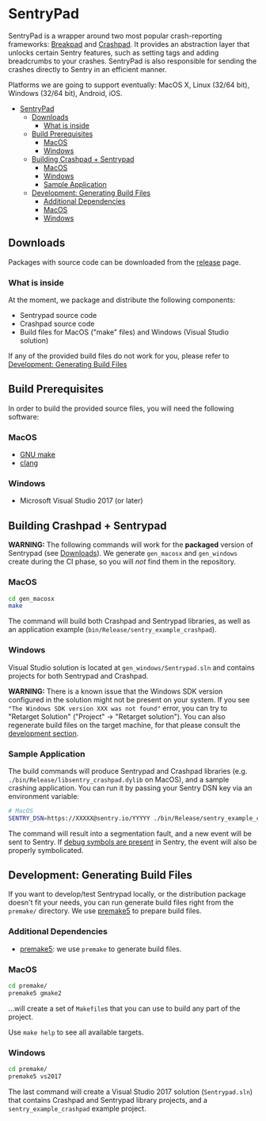 # SentryPad

SentryPad is a wrapper around two most popular crash-reporting frameworks: [Breakpad](https://chromium.googlesource.com/breakpad/breakpad/) and [Crashpad](https://chromium.googlesource.com/crashpad/crashpad/+/master/README.md). It provides an abstraction layer that unlocks certain Sentry features, such as setting tags and adding breadcrumbs to your crashes. SentryPad is also responsible for sending the crashes directly to Sentry in an efficient manner.

Platforms we are going to support eventually: MacOS X, Linux (32/64 bit), Windows (32/64 bit), Android, iOS.

- [SentryPad](#sentrypad)
  - [Downloads](#downloads)
    - [What is inside](#what-is-inside)
  - [Build Prerequisites](#build-prerequisites)
    - [MacOS](#macos)
    - [Windows](#windows)
  - [Building Crashpad + Sentrypad](#building-crashpad--sentrypad)
    - [MacOS](#macos-1)
    - [Windows](#windows-1)
    - [Sample Application](#sample-application)
  - [Development: Generating Build Files](#development-generating-build-files)
    - [Additional Dependencies](#additional-dependencies)
    - [MacOS](#macos-2)
    - [Windows](#windows-2)

## Downloads

Packages with source code can be downloaded from the [release](https://github.com/getsentry/sentrypad/releases) page.

### What is inside

At the moment, we package and distribute the following components:

- Sentrypad source code
- Crashpad source code
- Build files for MacOS ("make" files) and Windows (Visual Studio solution)

If any of the provided build files do not work for you, please refer to [Development: Generating Build Files](#development-generating-build-files)

## Build Prerequisites

In order to build the provided source files, you will need the following software:

### MacOS

- [GNU make](https://www.gnu.org/software/make/)
- [clang](https://clang.llvm.org/)

### Windows

- Microsoft Visual Studio 2017 (or later)

## Building Crashpad + Sentrypad

**WARNING:** The following commands will work for the **packaged** version of Sentrypad (see [Downloads](#downloads)). We generate `gen_macosx` and `gen_windows` create during the CI phase, so you will _not_ find them in the repository.

### MacOS

```sh
cd gen_macosx
make
```

The command will build both Crashpad and Sentrypad libraries, as well as an application example (`bin/Release/sentry_example_crashpad`).

### Windows

Visual Studio solution is located at `gen_windows/Sentrypad.sln` and contains projects for both Sentrypad and Crashpad.

**WARNING:** There is a known issue that the Windows SDK version configured in the solution might not be present on your system. If you see `"The Windows SDK version XXX was not found"` error, you can try to "Retarget Solution" ("Project" -> "Retarget solution"). You can also regenerate build files on the target machine, for that please consult the [development section](#development-generating-build-files).

### Sample Application

The build commands will produce Sentrypad and Crashpad libraries (e.g. `./bin/Release/libsentry_crashpad.dylib` on MacOS), and a sample crashing application. You can run it by passing your Sentry DSN key via an environment variable:

```sh
# MacOS
SENTRY_DSN=https://XXXXX@sentry.io/YYYYY ./bin/Release/sentry_example_crashpad
```

The command will result into a segmentation fault, and a new event will be sent to Sentry. If [debug symbols are present](https://docs.sentry.io/cli/dif/) in Sentry, the event will also be properly symbolicated.

## Development: Generating Build Files

If you want to develop/test Sentrypad locally, or the distribution package doesn't fit your needs, you can run generate build files right from the `premake/` directory. We use [premake5](https://premake.github.io/download.html#v5) to prepare build files.

### Additional Dependencies

- [premake5](https://premake.github.io/download.html#v5): we use `premake` to generate build files.

### MacOS

```sh
cd premake/
premake5 gmake2
```

...will create a set of `Makefile`s that you can use to build any part of the project.

Use `make help` to see all available targets.

### Windows

```sh
cd premake/
premake5 vs2017
```

The last command will create a Visual Studio 2017 solution (`Sentrypad.sln`) that contains Crashpad and Sentrypad library projects, and a `sentry_example_crashpad` example project.
